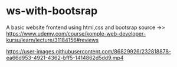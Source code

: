 # ws-with-bootsrap
A basic website frontend using html,css and bootsrap
source ->>   https://www.udemy.com/course/komple-web-developer-kursu/learn/lecture/31184156#reviews

https://user-images.githubusercontent.com/86829926/232818878-ea66d953-4921-4362-bff5-1414862d5dd9.mp4
